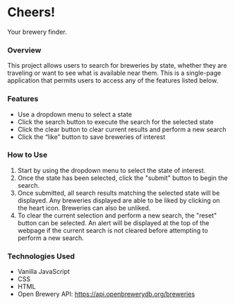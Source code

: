 # Cheers!
Your brewery finder.

### Overview
This project allows users to search for breweries by state, whether they are traveling or want to see what is available near them. This is a single-page application that permits users to access any of the features listed below.

### Features
-	Use a dropdown menu to select a state 
-	Click the search button to execute the search for the selected state
-	Click the clear button to clear current results and perform a new search
-	Click the “like” button to save breweries of interest

### How to Use
1. Start by using the dropdown menu to select the state of interest.
2. Once the state has been selected, click the "submit" button to begin the search.
3. Once submitted, all search results matching the selected state will be displayed. Any breweries displayed are able to be liked by clicking on the heart icon. Breweries can also be unliked.
4. To clear the current selection and perform a new search, the "reset" button can be selected. An alert will be displayed at the top of the webpage if the current search is not cleared before attempting to perform a new search.

### Technologies Used
- Vanilla JavaScript
- CSS
- HTML
- Open Brewery API: https://api.openbrewerydb.org/breweries
